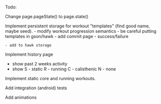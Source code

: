 Todo:

Change page.pageState() to page.state()

Implement persistent storage for workout "templates" (find good name, maybe seed).
    - modify workout progression semantics
        - be careful putting templates in gson/hawk
    - add commit page - success/failure

    - add to hawk storage

Implement history page
- show past 2 weeks activity
- show S - static
       R - running
       C - calisthenic
       N - none

Implement static core and running workouts.

Add integration (android) tests

Add animations

